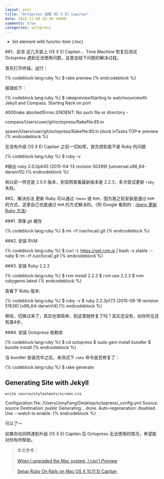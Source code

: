 ```yaml
---
layout: post
title: "Octopress 适配 OS X El Capitan"
date: 2015-11-08 16:30 +0800
comments: true
categories: octopress
---
```


* list element with functor item
{:toc}

##1、前言
这几天装上 OS X El Capitan ，Time Machine 恢复后测试 Octopress 遇到无法使用问题，这里总结下问题的解决过程。

首先打开终端，运行：

{% codeblock lang:ruby %}
 $ rake preview
{% endcodeblock %}


报错如下：

{% codeblock lang:ruby %}
$ rakepreviewStarting to watchsourcewith Jekyll and Compass. Starting Rack on port

4000rake aborted!Errno::ENOENT: No such file or directory -

compass/Users/user/git/octopress/Rakefile:85:in

spawn/Users/user/git/octopress/Rakefile:85:in block inTasks:TOP=> preview
{% endcodeblock %}

在没有升级 OS X EI Capitan 之前一切如常，首先想到是不是 Ruby 的问题

{% codeblock lang:ruby %}
 $ ruby -v
 
 #输出
 ruby 2.0.0p645 (2015-04-13 revision 50299) [universal.x86_64-darwin15]
{% endcodeblock %}

和以前一样还是 2.0.0 版本，到官网查看最新版本是 2.2.3，多次尝试更新 `ruby` 失败。


##2、解决办法
更新 Ruby 可以通过 `rbenv` 或 `RVM`，因为我之前安装是通过 `RVM` 的方式，这里自己也是通过 `RVM` 的方式解决的。（附 Google 看到的：[rbenv 更新 Ruby 方法](https://gorails.com/setup/osx/10.11-el-capitan)）
<!-- more -->

###1. 清理 git 缓存

{% codeblock lang:ruby %}
 $ rm -rf /usr/local/.git
{% endcodeblock %}

###2. 安装 RVM

{% codeblock lang:ruby %}
 $ curl -L https://get.rvm.io | bash -s stable --ruby
 $ rm -rf /usr/local/.git
{% endcodeblock %}

###3. 安装 Ruby 2.2.3

{% codeblock lang:ruby %}
 $ rvm install 2.2.3
 $ rvm use 2.2.3
 $ rvm rubygems latest
{% endcodeblock %}

查看下 Ruby 版本:

{% codeblock lang:ruby %}
 $ ruby -v
 $ ruby 2.2.3p173 (2015-08-18 revision 51636) [x86_64-darwin14]
{% endcodeblock %}

啊哈，切换过来了，其实也很简单，到这里就修复了吗？其实还没有，如你所见还有第4步。

###4. 安装 Octopress 依赖库

{% codeblock lang:ruby %}
 $ cd octopress
 $ sudo gem install bundler
 $ bundle install
{% endcodeblock %}

当 bundler 安装完毕之后，来测试下 `rake` 命令是否修复了：


{% codeblock lang:ruby %}
 $ rake generate
 ## Generating Site with Jekyll
    write source/stylesheets/screen.css
Configuration file: /Users/JonyFang/Desktop/octopress/_config.yml
            Source: source
       Destination: public
      Generating... 
                    done.
 Auto-regeneration: disabled. Use --watch to enable.
{% endcodeblock %}

可以了～
 
如果你也同样遇到升级 OS X EI Capitan 后 Octopress 无法使用的情况，希望能对你有所帮助。


>本文参考：
<br><br>
[When I upgraded the Mac system, I can't Preview](https://github.com/imathis/octopress/issues/1749)
<br><br>
[Setup Ruby On Rails on Mac OS X 10.11 El Capitan](https://gorails.com/setup/osx/10.11-el-capitan)